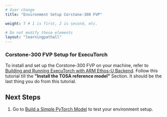 ```yaml
---
# User change
title: "Environment Setup Corstone-300 FVP"

weight: 7 # 1 is first, 2 is second, etc.

# Do not modify these elements
layout: "learningpathall"
---
```


### Corstone-300 FVP Setup for ExecuTorch

To install and set up the Corstone-300 FVP on your machine, refer to [Building and Running ExecuTorch with ARM Ethos-U Backend](https://pytorch.org/executorch/stable/executorch-arm-delegate-tutorial.html). Follow this tutorial till the **"Install the TOSA reference model"** Section. It should be the last thing you do from this tutorial.


## Next Steps
1. Go to [Build a Simple PyTorch Model](/learning-paths/microcontrollers/introduction-to-tinyml-on-arm/build-model-8/) to test your environment setup.
